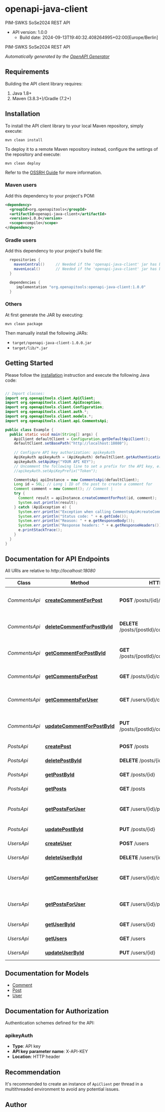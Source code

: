 # openapi-java-client

PIM-SWKS SoSe2024 REST API
- API version: 1.0.0
  - Build date: 2024-09-13T19:40:32.408264995+02:00[Europe/Berlin]

PIM-SWKS SoSe2024 REST API


*Automatically generated by the [OpenAPI Generator](https://openapi-generator.tech)*


## Requirements

Building the API client library requires:
1. Java 1.8+
2. Maven (3.8.3+)/Gradle (7.2+)

## Installation

To install the API client library to your local Maven repository, simply execute:

```shell
mvn clean install
```

To deploy it to a remote Maven repository instead, configure the settings of the repository and execute:

```shell
mvn clean deploy
```

Refer to the [OSSRH Guide](http://central.sonatype.org/pages/ossrh-guide.html) for more information.

### Maven users

Add this dependency to your project's POM:

```xml
<dependency>
  <groupId>org.openapitools</groupId>
  <artifactId>openapi-java-client</artifactId>
  <version>1.0.0</version>
  <scope>compile</scope>
</dependency>
```

### Gradle users

Add this dependency to your project's build file:

```groovy
  repositories {
    mavenCentral()     // Needed if the 'openapi-java-client' jar has been published to maven central.
    mavenLocal()       // Needed if the 'openapi-java-client' jar has been published to the local maven repo.
  }

  dependencies {
     implementation "org.openapitools:openapi-java-client:1.0.0"
  }
```

### Others

At first generate the JAR by executing:

```shell
mvn clean package
```

Then manually install the following JARs:

* `target/openapi-java-client-1.0.0.jar`
* `target/lib/*.jar`

## Getting Started

Please follow the [installation](#installation) instruction and execute the following Java code:

```java

// Import classes:
import org.openapitools.client.ApiClient;
import org.openapitools.client.ApiException;
import org.openapitools.client.Configuration;
import org.openapitools.client.auth.*;
import org.openapitools.client.models.*;
import org.openapitools.client.api.CommentsApi;

public class Example {
  public static void main(String[] args) {
    ApiClient defaultClient = Configuration.getDefaultApiClient();
    defaultClient.setBasePath("http://localhost:18080");
    
    // Configure API key authorization: apikeyAuth
    ApiKeyAuth apikeyAuth = (ApiKeyAuth) defaultClient.getAuthentication("apikeyAuth");
    apikeyAuth.setApiKey("YOUR API KEY");
    // Uncomment the following line to set a prefix for the API key, e.g. "Token" (defaults to null)
    //apikeyAuth.setApiKeyPrefix("Token");

    CommentsApi apiInstance = new CommentsApi(defaultClient);
    Long id = 56L; // Long | ID of the post to create a comment for
    Comment comment = new Comment(); // Comment | 
    try {
      Comment result = apiInstance.createCommentForPost(id, comment);
      System.out.println(result);
    } catch (ApiException e) {
      System.err.println("Exception when calling CommentsApi#createCommentForPost");
      System.err.println("Status code: " + e.getCode());
      System.err.println("Reason: " + e.getResponseBody());
      System.err.println("Response headers: " + e.getResponseHeaders());
      e.printStackTrace();
    }
  }
}

```

## Documentation for API Endpoints

All URIs are relative to *http://localhost:18080*

Class | Method | HTTP request | Description
------------ | ------------- | ------------- | -------------
*CommentsApi* | [**createCommentForPost**](docs/CommentsApi.md#createCommentForPost) | **POST** /posts/{id}/comments | Create a new comment for a post
*CommentsApi* | [**deleteCommentForPostById**](docs/CommentsApi.md#deleteCommentForPostById) | **DELETE** /posts/{postId}/comments/{commentId} | Delete a comment by ID for a post
*CommentsApi* | [**getCommentForPostById**](docs/CommentsApi.md#getCommentForPostById) | **GET** /posts/{postId}/comments/{commentId} | Returns a comment by ID for a post
*CommentsApi* | [**getCommentsForPost**](docs/CommentsApi.md#getCommentsForPost) | **GET** /posts/{id}/comments | Returns all comments for a post
*CommentsApi* | [**getCommentsForUser**](docs/CommentsApi.md#getCommentsForUser) | **GET** /users/{id}/comments | Returns all comments authored by this user
*CommentsApi* | [**updateCommentForPostById**](docs/CommentsApi.md#updateCommentForPostById) | **PUT** /posts/{postId}/comments/{commentId} | Update a comment by ID for a post
*PostsApi* | [**createPost**](docs/PostsApi.md#createPost) | **POST** /posts | Create a new post
*PostsApi* | [**deletePostById**](docs/PostsApi.md#deletePostById) | **DELETE** /posts/{id} | Delete a post by ID
*PostsApi* | [**getPostById**](docs/PostsApi.md#getPostById) | **GET** /posts/{id} | Returns a post by ID
*PostsApi* | [**getPosts**](docs/PostsApi.md#getPosts) | **GET** /posts | Returns all posts
*PostsApi* | [**getPostsForUser**](docs/PostsApi.md#getPostsForUser) | **GET** /users/{id}/posts | Returns all posts authored by this user
*PostsApi* | [**updatePostById**](docs/PostsApi.md#updatePostById) | **PUT** /posts/{id} | Update a post by ID
*UsersApi* | [**createUser**](docs/UsersApi.md#createUser) | **POST** /users | Create a new user
*UsersApi* | [**deleteUserById**](docs/UsersApi.md#deleteUserById) | **DELETE** /users/{id} | Delete a user by ID
*UsersApi* | [**getCommentsForUser**](docs/UsersApi.md#getCommentsForUser) | **GET** /users/{id}/comments | Returns all comments authored by this user
*UsersApi* | [**getPostsForUser**](docs/UsersApi.md#getPostsForUser) | **GET** /users/{id}/posts | Returns all posts authored by this user
*UsersApi* | [**getUserById**](docs/UsersApi.md#getUserById) | **GET** /users/{id} | Returns a user by ID
*UsersApi* | [**getUsers**](docs/UsersApi.md#getUsers) | **GET** /users | Returns all users
*UsersApi* | [**updateUserById**](docs/UsersApi.md#updateUserById) | **PUT** /users/{id} | Update a user by ID


## Documentation for Models

 - [Comment](docs/Comment.md)
 - [Post](docs/Post.md)
 - [User](docs/User.md)


## Documentation for Authorization

Authentication schemes defined for the API:
### apikeyAuth

- **Type**: API key
- **API key parameter name**: X-API-KEY
- **Location**: HTTP header


## Recommendation

It's recommended to create an instance of `ApiClient` per thread in a multithreaded environment to avoid any potential issues.

## Author



